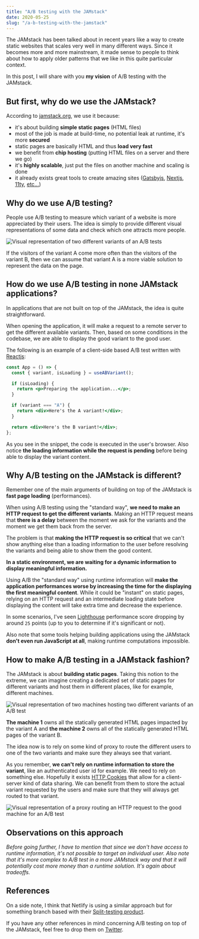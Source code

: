 ```yaml
---
title: "A/B testing with the JAMstack"
date: 2020-05-25
slug: "/a-b-testing-with-the-jamstack"
---
```


The JAMstack has been talked about in recent years like a way to create static websites that scales very well in many different ways.
Since it becomes more and more mainstream, it made sense to people to think about how to apply older patterns that we like in this
quite particular context.

In this post, I will share with you **my vision** of A/B testing with the JAMstack.

## But first, why do we use the JAMstack?

According to [jamstack.org](https://jamstack.org/), we use it because:

- it's about building **simple static pages** (HTML files)
- most of the job is made at build-time, no potential leak at runtime, it's more **secured**
- static pages are basically HTML and thus **load very fast**
- we benefit from **chip hosting** (putting HTML files on a server and there we go)
- it's **highly scalable**, just put the files on another machine and scaling is done
- it already exists great tools to create amazing sites ([Gatsbyjs](https://www.gatsbyjs.com/), [Nextjs](https://nextjs.org/), [11ty](https://www.11ty.dev/), [etc...](https://jamstack.org/generators/))

## Why do we use A/B testing?

People use A/B testing to measure which variant of a website is more appreciated by their users. The idea is simply to provide different visual representations
of some data and check which one attracts more people.

![Visual representation of two different variants of an A/B tests](./ab-tests.png)

If the visitors of the variant A come more often than the visitors of the variant B, then we can assume that variant A is a more viable solution to represent the data on the page.

## How do we use A/B testing in none JAMstack applications?

In applications that are not built on top of the JAMstack, the idea is quite straightforward.

When opening the application, it will make a request to a remote server to get the different available variants. Then, based on some conditions in the codebase, we are able to display the good variant to the good user.

The following is an example of a client-side based A/B test written with [Reactjs](https://reactjs.org/):

```jsx
const App = () => {
  const { variant, isLoading } = useABVariant();

  if (isLoading) {
    return <p>Preparing the application...</p>;
  }

  if (variant === "A") {
    return <div>Here's the A variant!</div>;
  }

  return <div>Here's the B variant!</div>;
};
```

As you see in the snippet, the code is executed in the user's browser. Also notice **the loading information while the request is pending** before being able to display the variant content.

## Why A/B testing on the JAMstack is different?

Remember one of the main arguments of building on top of the JAMstack is **fast page loading** (performances).

When using A/B testing using the "standard way", **we need to make an HTTP request to get the different variants**. Making an HTTP request means that **there is a delay** between the moment we ask for the variants and the moment we get them back from the server.

The problem is that **making the HTTP request is so critical** that we can't show anything else than a loading information to the user before resolving the variants and being able to show them the good content.

**In a static environment, we are waiting for a dynamic information to display meaningful information.**

Using A/B the "standard way" using runtime information will **make the application performances worse by increasing the time for the displaying the first meaningful content**. While it could be "instant" on static pages, relying on an HTTP request and an intermediate loading state before displaying the content will take extra time and decrease the experience.

In some scenarios, I've seen [Lighthouse](https://developers.google.com/web/tools/lighthouse) performance score dropping by around `25` points (up to you to determine if it's significant or not).

Also note that some tools helping building applications using the JAMstack **don't even run JavaScript at all**, making runtime computations impossible.

## How to make A/B testing in a JAMstack fashion?

The JAMstack is about **building static pages**. Taking this notion to the extreme, we can imagine creating a dedicated set of static pages for different variants and host them in different places, like for example, different machines.

![Visual representation of two machines hosting two different variants of an A/B test](./machine-ab.png)

**The machine 1** owns all the statically generated HTML pages impacted by the variant A and **the machine 2** owns all of the statically generated HTML pages of the variant B.

The idea now is to rely on some kind of proxy to route the different users to one of the two variants and make sure they always see that variant.

As you remember, **we can't rely on runtime information to store the variant**, like an authenticated user id for example. We need to rely on something else. Hopefully it exists [HTTP Cookies](https://developer.mozilla.org/en-US/docs/Web/HTTP/Cookies) that allow for a client-server kind of data sharing. We can benefit from them to store the actual variant requested by the users and make sure that they will always get routed to that variant.

![Visual representation of a proxy routing an HTTP request to the good machine for an A/B test](./cookie-ab.png)

## Observations on this approach

_Before going further, I have to mention that since we don't have access to runtime information, it's not possible to target an individual user. Also note that it's more complex to A/B test in a more JAMstack way and that it will potentially cost more money than a runtime solution. It's again about tradeoffs._

## References

On a side note, I think that Netlify is using a similar approach but for something branch based with their [Split-testing product](https://docs.netlify.com/site-deploys/split-testing/).

If you have any other references in mind concerning A/B testing on top of the JAMstack, feel free to drop them on [Twitter](https://twitter.com/mfrachet).
